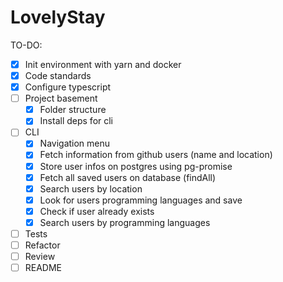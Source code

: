 # LovelyStay

TO-DO:

- [x] Init environment with yarn and docker
- [x] Code standards
- [x] Configure typescript
- [ ] Project basement
  - [x] Folder structure
  - [x] Install deps for cli
- [ ] CLI
  - [x] Navigation menu
  - [x] Fetch information from github users (name and location)
  - [x] Store user infos on postgres using pg-promise
  - [x] Fetch all saved users on database (findAll)
  - [x] Search users by location
  - [x] Look for users programming languages and save
  - [x] Check if user already exists
  - [x] Search users by programming languages
- [ ] Tests
- [ ] Refactor
- [ ] Review
- [ ] README
